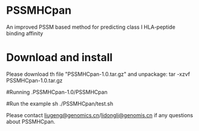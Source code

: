 # PSSMHCpan
An improved PSSM based method for predicting class I HLA-peptide binding affinity

# Download and install
Please download th file "PSSMHCpan-1.0.tar.gz" and unpackage:
tar -xzvf PSSMHCpan-1.0.tar.gz

#Running
.PSSMHCpan-1.0/PSSMHCpan

#Run the example
sh ./PSSMHCpan/test.sh

Please contact liugeng@genomics.cn/lidongli@genomis.cn if any questions about PSSMHCpan.
